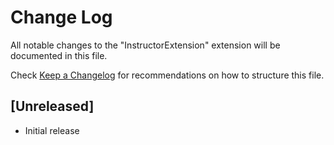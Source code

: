 # Change Log

All notable changes to the "InstructorExtension" extension will be documented in this file.

Check [Keep a Changelog](http://keepachangelog.com/) for recommendations on how to structure this file.

## [Unreleased]

- Initial release